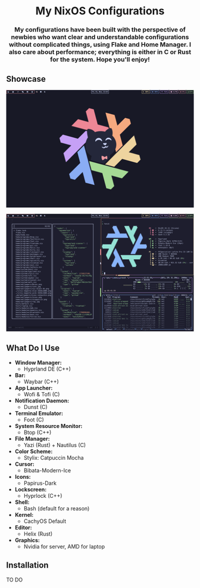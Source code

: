 <h1 align="center">My NixOS Configurations</h1>
<h3 align="center">My configurations have been built with the perspective of newbies who want clear and understandable configurations without complicated things, using Flake and Home Manager. I also care about performance; everything is either in C or Rust for the system. Hope you'll enjoy!</h3>

## Showcase
![Home](./assets/home.png)

![Dev](./assets/dev.png)

## What Do I Use
- **Window Manager:**
  - Hyprland DE (C++)
- **Bar:**
  - Waybar (C++)
- **App Launcher:**
  - Wofi & Tofi (C)
- **Notification Daemon:**
  - Dunst (C)
- **Terminal Emulator:**
  - Foot (C)
- **System Resource Monitor:**
  - Btop (C++)
- **File Manager:**
  - Yazi (Rust) + Nautilus (C)
- **Color Scheme:**
  - Stylix: Catpuccin Mocha
- **Cursor:**
  - Bibata-Modern-Ice
- **Icons:**
  - Papirus-Dark
- **Lockscreen:**
  - Hyprlock (C++)
- **Shell:**
  - Bash (default for a reason)
- **Kernel:**
  - CachyOS Default
- **Editor:**
  - Helix (Rust)
- **Graphics:**
  - Nvidia for server, AMD for laptop

## Installation
TO DO
